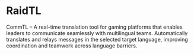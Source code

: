 # RaidTL
CommTL – A real-time translation tool for gaming platforms that enables leaders to communicate seamlessly with multilingual teams. Automatically translates and relays messages in the selected target language, improving coordination and teamwork across language barriers.
